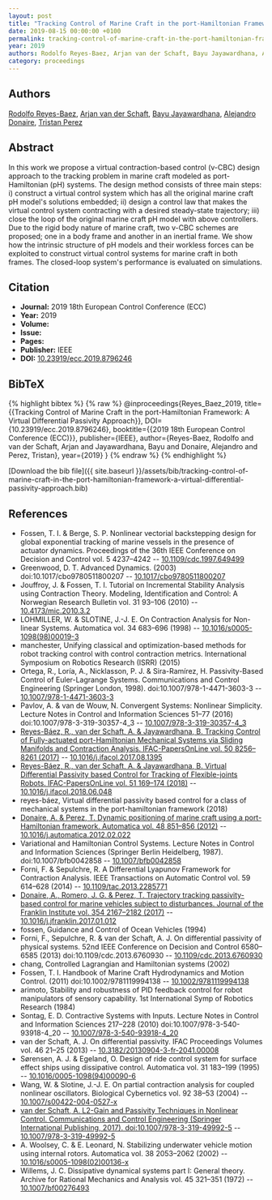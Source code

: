 ```yaml
---
layout: post
title: "Tracking Control of Marine Craft in the port-Hamiltonian Framework: A Virtual Differential Passivity Approach"
date: 2019-08-15 00:00:00 +0100
permalink: tracking-control-of-marine-craft-in-the-port-hamiltonian-framework-a-virtual-differential-passivity-approach
year: 2019
authors: Rodolfo Reyes-Baez, Arjan van der Schaft, Bayu Jayawardhana, Alejandro Donaire, Tristan Perez
category: proceedings
---
```

 
## Authors
[Rodolfo Reyes-Baez](authors/rodolfo-reyes-baez), [Arjan van der Schaft](authors/arjan-van-der-schaft), [Bayu Jayawardhana](authors/bayu-jayawardhana), [Alejandro Donaire](authors/alejandro-donaire), [Tristan Perez](authors/tristan-perez)
 
## Abstract
In this work we propose a virtual contraction-based control (v-CBC) design approach to the tracking problem in marine craft modeled as port-Hamiltonian (pH) systems. The design method consists of three main steps: i) construct a virtual control system which has all the original marine craft pH model's solutions embedded; ii) design a control law that makes the virtual control system contracting with a desired steady-state trajectory; iii) close the loop of the original marine craft pH model with above controllers. Due to the rigid body nature of marine craft, two v-CBC schemes are proposed; one in a body frame and another in an inertial frame. We show how the intrinsic structure of pH models and their workless forces can be exploited to construct virtual control systems for marine craft in both frames. The closed-loop system's performance is evaluated on simulations.
 
## Citation
- **Journal:** 2019 18th European Control Conference (ECC)
- **Year:** 2019
- **Volume:** 
- **Issue:** 
- **Pages:** 
- **Publisher:** IEEE
- **DOI:** [10.23919/ecc.2019.8796246](https://doi.org/10.23919/ecc.2019.8796246)
 
## BibTeX
{% highlight bibtex %}
{% raw %}
@inproceedings{Reyes_Baez_2019,
  title={{Tracking Control of Marine Craft in the port-Hamiltonian Framework: A Virtual Differential Passivity Approach}},
  DOI={10.23919/ecc.2019.8796246},
  booktitle={{2019 18th European Control Conference (ECC)}},
  publisher={IEEE},
  author={Reyes-Baez, Rodolfo and van der Schaft, Arjan and Jayawardhana, Bayu and Donaire, Alejandro and Perez, Tristan},
  year={2019}
}
{% endraw %}
{% endhighlight %}
 
[Download the bib file]({{ site.baseurl }}/assets/bib/tracking-control-of-marine-craft-in-the-port-hamiltonian-framework-a-virtual-differential-passivity-approach.bib)
 
## References
- Fossen, T. I. & Berge, S. P. Nonlinear vectorial backstepping design for global exponential tracking of marine vessels in the presence of actuator dynamics. Proceedings of the 36th IEEE Conference on Decision and Control vol. 5 4237–4242 -- [10.1109/cdc.1997.649499](https://doi.org/10.1109/cdc.1997.649499)
- Greenwood, D. T. Advanced Dynamics. (2003) doi:10.1017/cbo9780511800207 -- [10.1017/cbo9780511800207](https://doi.org/10.1017/cbo9780511800207)
- Jouffroy, J. & Fossen, T. I. Tutorial on Incremental Stability Analysis using Contraction Theory. Modeling, Identification and Control: A Norwegian Research Bulletin vol. 31 93–106 (2010) -- [10.4173/mic.2010.3.2](https://doi.org/10.4173/mic.2010.3.2)
- LOHMILLER, W. & SLOTINE, J.-J. E. On Contraction Analysis for Non-linear Systems. Automatica vol. 34 683–696 (1998) -- [10.1016/s0005-1098(98)00019-3](https://doi.org/10.1016/s0005-1098(98)00019-3)
- manchester, Unifying classical and optimization-based methods for robot tracking control with control contraction metrics. International Symposium on Robotics Research (ISRR) (2015)
- Ortega, R., Loría, A., Nicklasson, P. J. & Sira-Ramírez, H. Passivity-Based Control of Euler-Lagrange Systems. Communications and Control Engineering (Springer London, 1998). doi:10.1007/978-1-4471-3603-3 -- [10.1007/978-1-4471-3603-3](https://doi.org/10.1007/978-1-4471-3603-3)
- Pavlov, A. & van de Wouw, N. Convergent Systems: Nonlinear Simplicity. Lecture Notes in Control and Information Sciences 51–77 (2016) doi:10.1007/978-3-319-30357-4_3 -- [10.1007/978-3-319-30357-4_3](https://doi.org/10.1007/978-3-319-30357-4_3)
- [Reyes-Báez, R., van der Schaft, A. & Jayawardhana, B. Tracking Control of Fully-actuated port-Hamiltonian Mechanical Systems via Sliding Manifolds and Contraction Analysis. IFAC-PapersOnLine vol. 50 8256–8261 (2017)](tracking-control-of-fully-actuated-port-hamiltonian-mechanical-systems-via-sliding-manifolds-and-contraction-analysis) -- [10.1016/j.ifacol.2017.08.1395](https://doi.org/10.1016/j.ifacol.2017.08.1395)
- [Reyes-Báez, R., van der Schaft, A. & Jayawardhana, B. Virtual Differential Passivity based Control for Tracking of Flexible-joints Robots. IFAC-PapersOnLine vol. 51 169–174 (2018)](virtual-differential-passivity-based-control-for-tracking-of-flexible-joints-robots) -- [10.1016/j.ifacol.2018.06.048](https://doi.org/10.1016/j.ifacol.2018.06.048)
- reyes-báez, Virtual differential passivity based control for a class of mechanical systems in the port-hamiltonian framework (2018)
- [Donaire, A. & Perez, T. Dynamic positioning of marine craft using a port-Hamiltonian framework. Automatica vol. 48 851–856 (2012)](dynamic-positioning-of-marine-craft-using-a-port-hamiltonian-framework) -- [10.1016/j.automatica.2012.02.022](https://doi.org/10.1016/j.automatica.2012.02.022)
- Variational and Hamiltonian Control Systems. Lecture Notes in Control and Information Sciences (Springer Berlin Heidelberg, 1987). doi:10.1007/bfb0042858 -- [10.1007/bfb0042858](https://doi.org/10.1007/bfb0042858)
- Forni, F. & Sepulchre, R. A Differential Lyapunov Framework for Contraction Analysis. IEEE Transactions on Automatic Control vol. 59 614–628 (2014) -- [10.1109/tac.2013.2285771](https://doi.org/10.1109/tac.2013.2285771)
- [Donaire, A., Romero, J. G. & Perez, T. Trajectory tracking passivity-based control for marine vehicles subject to disturbances. Journal of the Franklin Institute vol. 354 2167–2182 (2017)](trajectory-tracking-passivity-based-control-for-marine-vehicles-subject-to-disturbances) -- [10.1016/j.jfranklin.2017.01.012](https://doi.org/10.1016/j.jfranklin.2017.01.012)
- fossen, Guidance and Control of Ocean Vehicles (1994)
- Forni, F., Sepulchre, R. & van der Schaft, A. J. On differential passivity of physical systems. 52nd IEEE Conference on Decision and Control 6580–6585 (2013) doi:10.1109/cdc.2013.6760930 -- [10.1109/cdc.2013.6760930](https://doi.org/10.1109/cdc.2013.6760930)
- chang, Controlled Lagrangian and Hamiltonian systems (2002)
- Fossen, T. I. Handbook of Marine Craft Hydrodynamics and Motion Control. (2011) doi:10.1002/9781119994138 -- [10.1002/9781119994138](https://doi.org/10.1002/9781119994138)
- arimoto, Stability and robustness of PID feedback control for robot manipulators of sensory capability. 1st International Symp of Robotics Research (1984)
- Sontag, E. D. Contractive Systems with Inputs. Lecture Notes in Control and Information Sciences 217–228 (2010) doi:10.1007/978-3-540-93918-4_20 -- [10.1007/978-3-540-93918-4_20](https://doi.org/10.1007/978-3-540-93918-4_20)
- van der Schaft, A. J. On differential passivity. IFAC Proceedings Volumes vol. 46 21–25 (2013) -- [10.3182/20130904-3-fr-2041.00008](https://doi.org/10.3182/20130904-3-fr-2041.00008)
- Sørensen, A. J. & Egeland, O. Design of ride control system for surface effect ships using dissipative control. Automatica vol. 31 183–199 (1995) -- [10.1016/0005-1098(94)00090-6](https://doi.org/10.1016/0005-1098(94)00090-6)
- Wang, W. & Slotine, J.-J. E. On partial contraction analysis for coupled nonlinear oscillators. Biological Cybernetics vol. 92 38–53 (2004) -- [10.1007/s00422-004-0527-x](https://doi.org/10.1007/s00422-004-0527-x)
- [van der Schaft, A. L2-Gain and Passivity Techniques in Nonlinear Control. Communications and Control Engineering (Springer International Publishing, 2017). doi:10.1007/978-3-319-49992-5](l2-gain-and-passivity-techniques-in-nonlinear-control) -- [10.1007/978-3-319-49992-5](https://doi.org/10.1007/978-3-319-49992-5)
- A. Woolsey, C. & E. Leonard, N. Stabilizing underwater vehicle motion using internal rotors. Automatica vol. 38 2053–2062 (2002) -- [10.1016/s0005-1098(02)00136-x](https://doi.org/10.1016/s0005-1098(02)00136-x)
- Willems, J. C. Dissipative dynamical systems part I: General theory. Archive for Rational Mechanics and Analysis vol. 45 321–351 (1972) -- [10.1007/bf00276493](https://doi.org/10.1007/bf00276493)

